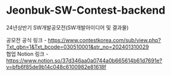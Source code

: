 # Jeonbuk-SW-Contest-backend
24년상반기 SW개발공모전(SW개발아이디어 및 결과물)

공모전 공식 링크 - https://www.contestkorea.com/sub/view.php?Txt_gbn=1&Txt_bcode=030510001&str_no=202401310029       
협업 Notion 링크 - https://www.notion.so/37d346aa0a0744a0b665614b61d7691e?v=bfb6f85de9b14c048c6100982e81618f

